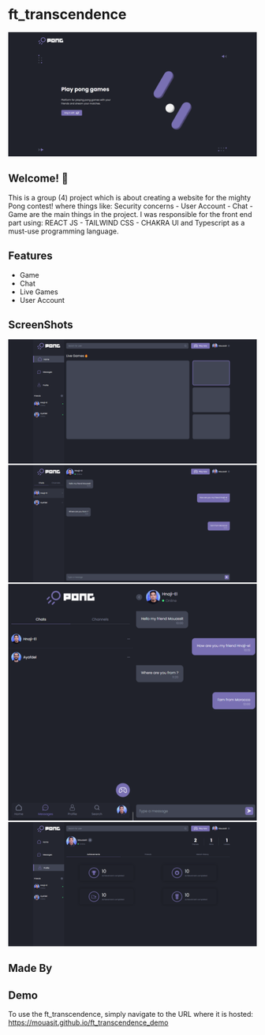 # ft_transcendence

![Design preview for the ft_transcendence](./src/assets/design/desktop-preview.png)

## Welcome! 👋

This is a group (4) project which is about creating a website for the mighty Pong contest!
where things like: Security concerns - User Account - Chat - Game are the main things in
the project. I was responsible for the front end part using: REACT JS - TAILWIND CSS -
CHAKRA UI and Typescript as a must-use programming language.

## Features

- Game
- Chat
- Live Games
- User Account

## ScreenShots

![Home page](./src/assets/design/Pong-Home.png)
![Chat page](./src/assets/design/Pong-Messages.png)
![Chat page mobile](./src/assets/design/Pong-MessagesMobile.png)
![Profile page](./src/assets/design/Pong-Profile.png)

## Made By


## Demo

To use the ft_transcendence, simply navigate to the URL where it is hosted: https://mouasit.github.io/ft_transcendence_demo
